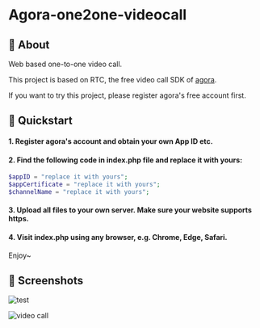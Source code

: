 # Agora-one2one-videocall 

## 🎯 About

Web based one-to-one video call.

This project is based on RTC, the free video call SDK of [agora](www.agora.io).

If you want to try this project, please register agora's free account first.

## 🚀 Quickstart

#### 1. Register agora's account and obtain your own App ID etc.
#### 2. Find the following code in **index.php** file and replace it with yours:

```php
$appID = "replace it with yours";
$appCertificate = "replace it with yours";
$channelName = "replace it with yours";
```
#### 3. Upload all files to your own server. Make sure your website supports **https**.

#### 4. Visit index.php using any browser, e.g. Chrome, Edge, Safari.

Enjoy~

## 📸 Screenshots

![test](https://z3.ax1x.com/2021/11/24/oCa2TA.jpg)

![video call](https://z3.ax1x.com/2021/11/24/oCawJx.jpg)
